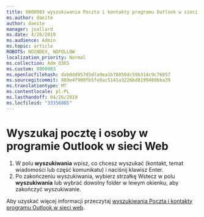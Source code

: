 ```yaml
---
title: 8000003 wyszukiwania Poczta i kontakty programu Outlook w sieci web
ms.author: daeite
author: daeite
manager: joallard
ms.date: 4/26/2019
ms.audience: Admin
ms.topic: article
ROBOTS: NOINDEX, NOFOLLOW
localization_priority: Normal
ms.collection: Adm_O365
ms.custom: 8000003
ms.openlocfilehash: dab0dd057d5d7a9ea1b76050dc59b314c9c76857
ms.sourcegitcommit: 889e4f900fb5fe8ac5141a3226bd8199489bba39
ms.translationtype: MT
ms.contentlocale: pl-PL
ms.lasthandoff: 04/26/2019
ms.locfileid: "33356805"
---
```

# <a name="search-mail-and-people-on-outlook-on-the-web"></a>Wyszukaj pocztę i osoby w programie Outlook w sieci Web

1. W polu **wyszukiwania** wpisz, co chcesz wyszukać (kontakt, temat wiadomości lub część komunikatu) i naciśnij klawisz Enter.
2. Po zakończeniu wyszukiwania, wybierz strzałkę Wstecz w polu **wyszukiwania** lub wybrać dowolny folder w lewym okienku, aby zakończyć wyszukiwanie.

Aby uzyskać więcej informacji przeczytaj [wyszukiwania Poczta i kontakty programu Outlook w sieci web](https://support.office.com/article/b27e5eb7-3255-4c61-bf16-1c6a16bc2e6b).